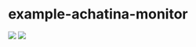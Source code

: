 # example-achatina-monitor

![](https://img.shields.io/badge/architecture-arm64%2C%20amd64%2C%20arm-green)
![](https://img.shields.io/github/contributors/open-horizon-services/example-achatina-monitor)